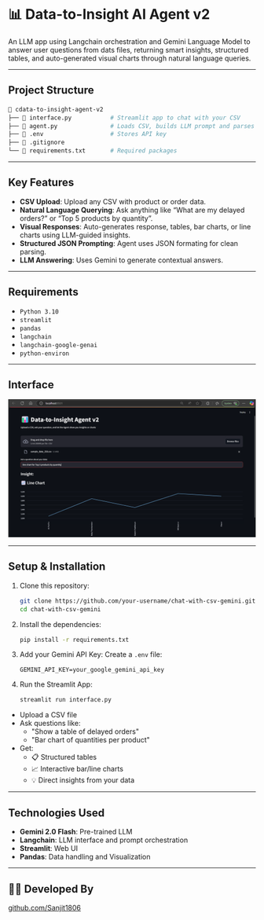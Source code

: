 # 📊 Data-to-Insight AI Agent v2

An LLM app using Langchain orchestration and Gemini Language Model to answer user questions from dats files, returning smart insights, structured tables, and auto-generated visual charts through natural language queries.

---

## Project Structure

```bash
📂 cdata-to-insight-agent-v2
├── 📄 interface.py           # Streamlit app to chat with your CSV
├── 📄 agent.py               # Loads CSV, builds LLM prompt and parses structured response
├── 📄 .env                   # Stores API key
├── 📄 .gitignore
└── 📄 requirements.txt       # Required packages
```

---

## Key Features

- **CSV Upload**: Upload any CSV with product or order data.
- **Natural Language Querying**: Ask anything like “What are my delayed orders?” or “Top 5 products by quantity”.
- **Visual Responses**: Auto-generates response, tables, bar charts, or line charts using LLM-guided insights.
- **Structured JSON Prompting**: Agent uses JSON formating for clean parsing.
- **LLM Answering**: Uses Gemini to generate contextual answers.

---

## Requirements

  - `Python 3.10`
  - `streamlit`
  - `pandas`
  - `langchain`
  - `langchain-google-genai`
  - `python-environ`

---

## Interface

<img src="output_screenshots/Question3_LineChart.png" alt="Image" width="650"/>

---

## Setup & Installation

1. Clone this repository:
   ```bash
   git clone https://github.com/your-username/chat-with-csv-gemini.git
   cd chat-with-csv-gemini
   ```

2. Install the dependencies:
   ```bash
   pip install -r requirements.txt
   ```

3. Add your Gemini API Key:
   Create a `.env` file:
   ```env
   GEMINI_API_KEY=your_google_gemini_api_key
   ```

4. Run the Streamlit App:
   ```bash
   streamlit run interface.py
   ```

- Upload a CSV file
- Ask questions like:
  - "Show a table of delayed orders"
  - "Bar chart of quantities per product"
- Get:
  - 📋 Structured tables
  - 📈 Interactive bar/line charts
  - 💡 Direct insights from your data

---

## Technologies Used

- **Gemini 2.0 Flash**: Pre-trained LLM
- **Langchain**: LLM interface and prompt orchestration
- **Streamlit**: Web UI
- **Pandas**: Data handling and Visualization

---

## 👨‍💻 Developed By

[github.com/Sanjit1806](https://github.com/Sanjit1806)